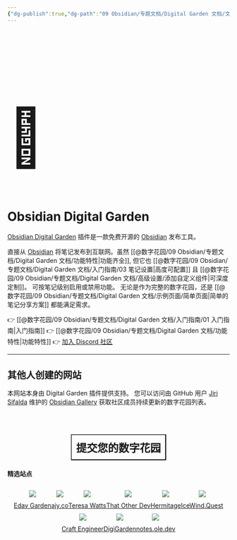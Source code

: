 ```yaml
---
{"dg-publish":true,"dg-path":"09 Obsidian/专题文档/Digital Garden 文档/文档首页.md","permalink":"/09 Obsidian/专题文档/Digital Garden 文档/文档首页/","created":"2025-07-30","updated":"2025-07-30"}
---
```



<h1 style="font-size: 128px">🏡</h1>

# Obsidian Digital Garden

[Obsidian Digital Garden](https://github.com/oleeskild/obsidian-digital-garden) 插件是一款免费开源的 [Obsidian](https://obsidian.md) 发布工具。

直接从 [Obsidian](https://obsidian.md/) 将笔记发布到互联网。虽然 [[@数字花园/09 Obsidian/专题文档/Digital Garden 文档/功能特性\|功能齐全]], 但它也 [[@数字花园/09 Obsidian/专题文档/Digital Garden 文档/入门指南/03 笔记设置\|高度可配置]] 且 [[@数字花园/09 Obsidian/专题文档/Digital Garden 文档/高级设置/添加自定义组件\|可深度定制]]。 可按笔记级别启用或禁用功能。 无论是作为完整的数字花园，还是 [[@数字花园/09 Obsidian/专题文档/Digital Garden 文档/示例页面/简单页面\|简单的笔记分享方案]] 都能满足需求。

👉 [[@数字花园/09 Obsidian/专题文档/Digital Garden 文档/入门指南/01 入门指南\|入门指南]]
👉 [[@数字花园/09 Obsidian/专题文档/Digital Garden 文档/功能特性\|功能特性]]
👉 [加入 Discord 社区](https://discord.gg/Z46n2RNX8e)

--- 

## 其他人创建的网站

本网站本身由 Digital Garden 插件提供支持。
您可以访问由 GitHub 用户 [Jiri Sifalda](https://github.com/jsifalda) 维护的 [Obsidian Gallery](https://obsidian-gallery.craftengineer.com/) 获取社区成员持续更新的数字花园列表。
<div style="display: flex; justify-content: center; cursor: pointer;">
	<a href="https://obsidian-gallery.craftengineer.com/" target="_blank">
		<button style=" font-size: 24px; padding: 10px; height: fit-content; margin-top: 50px; background: var(--text-accent); font-weight: 600; color: var(--text-on-accent); cursor: pointer; ">
			提交您的数字花园
		</button>
	</a>
</div>

#### 精选站点

<div style="display: flex; flex-wrap: wrap; align-items: center; justify-content: center;">
	<div style="display: flex; flex-direction: column; justify-content: center;align-items:center;">
			<img style="padding: 10px" src="https://res.cloudinary.com/dix4ngy25/image/upload/c_scale,r_8,w_200/v1688631583/CleanShot_2023-07-06_at_10.13.42_2x_uygc7w.png"/>
			<a href="https://edav-garden.netlify.app/" target="_blank">Edav Garden</a>
	</div>
	<div style="display: flex; flex-direction: column; justify-content: center;align-items:center;">
		<img style="padding: 10px" src="https://res.cloudinary.com/dix4ngy25/image/upload/c_scale,r_8,w_200/v1668500110/dgdocs/CleanShot_2022-11-15_at_09.14.26_2x.png"/>
		<a href="https://ajy.co/" target="_blank">ajy.co</a>
	</div>
<div style="display: flex; flex-direction: column; justify-content: center;align-items:center;">
		<img style="padding: 10px" src="https://res.cloudinary.com/dix4ngy25/image/upload/c_scale,r_8,w_200/v1698937521/CleanShot_2023-11-02_at_16.04.42_2x_ldmmgq.png"/>
		<a href="https://teresawatts.com/" target="_blank">Teresa Watts</a>
	</div>
	<div style="display: flex; flex-direction: column; justify-content: center;align-items:center;">
		<img style="padding: 10px" src="https://res.cloudinary.com/dix4ngy25/image/upload/c_scale,r_8,w_200/v1668068263/dgdocs/CleanShot_2022-11-10_at_09.17.28_2x.png"/>
		<a href="https://notes.thatother.dev/" target="_blank">That Other Dev</a>
	</div>
	<div style="display: flex; flex-direction: column; justify-content: center;align-items:center;">
		<img style="padding: 10px" src="https://res.cloudinary.com/dix4ngy25/image/upload/c_scale,r_8,w_200/v1672992556/dgdocs/CleanShot_2023-02-05_at_20.18.45_2x"/>
		<a href="https://hermitage.utsob.me/" target="_blank">Hermitage</a>
	</div>
	<div style="display: flex; flex-direction: column; justify-content: center;align-items: center">
		<img style="padding: 10px" src="https://res.cloudinary.com/dix4ngy25/image/upload/c_scale,r_8,w_200/v1668068103/dgdocs/CleanShot_2023-02-05_at_20.17.02_2x"/>
		<a href="https://icewind.quest/" target="_blank">IceWind.Quest</a>
	</div>
	<div style="display: flex; flex-direction: column; justify-content: center;align-items:center;">
		<img style="padding: 10px" src="https://res.cloudinary.com/dix4ngy25/image/upload/c_scale,r_8,w_200/v1688631571/dgdocs/ton0zxq8eoiuyf6dqyhp"/>
		<a href="https://www.craftengineer.com/" target="_blank">Craft Engineer</a>
	</div>
	<div style="display: flex; flex-direction: column; justify-content: center;align-items:center;">
		<img style="padding: 10px" src="https://res.cloudinary.com/dix4ngy25/image/upload/c_scale,r_8,w_200/v1688631575/CleanShot_2023-07-06_at_10.17.30_2x_ip7rjv.png"/>
		<a href="https://digital-garden-myqntm.vercel.app/" target="_blank">DigiGarden</a>
	</div>
	<div style="display: flex; flex-direction: column; justify-content: center;align-items:center;">
		<img style="padding: 10px" src="https://res.cloudinary.com/dix4ngy25/image/upload/c_scale,r_8,w_200/v1671387169/dgdocs/CleanShot_2022-12-18_at_19.12.28_2x.png"/>
		<a href="https://notes.ole.dev/" target="_blank">notes.ole.dev</a>
	</div>	
</div>

